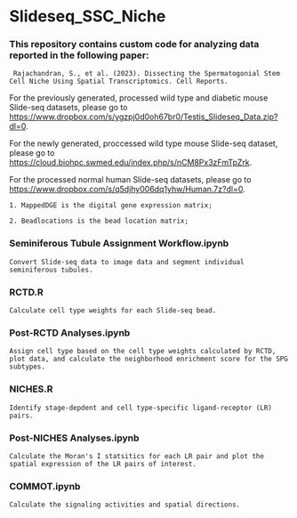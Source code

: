 # Slideseq_SSC_Niche

### This repository contains custom code for analyzing data reported in the following paper:
     
     Rajachandran, S., et al. (2023). Dissecting the Spermatogonial Stem Cell Niche Using Spatial Transcriptomics. Cell Reports. 

For the previously generated, processed wild type and diabetic mouse Slide-seq datasets, please go to https://www.dropbox.com/s/ygzpj0d0oh67br0/Testis_Slideseq_Data.zip?dl=0.

For the newly generated, proccessed wild type mouse Slide-seq dataset, please go to https://cloud.biohpc.swmed.edu/index.php/s/nCM8Px3zFmTpZrk.

For the processed normal human Slide-seq datasets, please go to https://www.dropbox.com/s/q5djhy006dq1yhw/Human.7z?dl=0.   
   
    
    1. MappedDGE is the digital gene expression matrix;
    
    2. Beadlocations is the bead location matrix;
    

### Seminiferous Tubule Assignment Workflow.ipynb 
   
    Convert Slide-seq data to image data and segment individual seminiferous tubules.
   
### RCTD.R

    Calculate cell type weights for each Slide-seq bead.
    
### Post-RCTD Analyses.ipynb

    Assign cell type based on the cell type weights calculated by RCTD, plot data, and calculate the neighborhood enrichment score for the SPG subtypes.

### NICHES.R

    Identify stage-depdent and cell type-specific ligand-receptor (LR) pairs.

### Post-NICHES Analyses.ipynb

    Calculate the Moran's I statsitics for each LR pair and plot the spatial expression of the LR pairs of interest. 
    
### COMMOT.ipynb 

    Calculate the signaling activities and spatial directions. 


